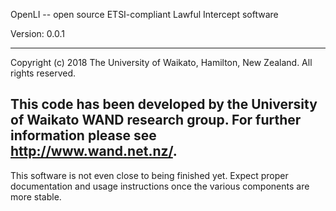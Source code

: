 OpenLI -- open source ETSI-compliant Lawful Intercept software

Version: 0.0.1

---------------------------------------------------------------------------
Copyright (c) 2018 The University of Waikato, Hamilton, New Zealand.
All rights reserved.

This code has been developed by the University of Waikato WAND
research group. For further information please see http://www.wand.net.nz/.
---------------------------------------------------------------------------


This software is not even close to being finished yet. Expect proper
documentation and usage instructions once the various components are
more stable.

